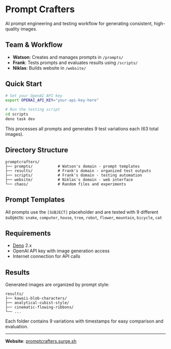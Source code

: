 # Prompt Crafters

AI prompt engineering and testing workflow for generating consistent, high-quality images.

## Team & Workflow

- **Watson**: Creates and manages prompts in `/prompts/`
- **Frank**: Tests prompts and evaluates results using `/scripts/`
- **Niklas**: Builds website in `/website/`

## Quick Start

```bash
# Set your OpenAI API key
export OPENAI_API_KEY="your-api-key-here"

# Run the testing script
cd scripts
deno task dev
```

This processes all prompts and generates 9 test variations each (63 total images).

## Directory Structure

```
promptcrafters/
├── prompts/           # Watson's domain - prompt templates
├── results/           # Frank's domain - organized test outputs  
├── scripts/           # Frank's domain - testing automation
├── website/           # Niklas's domain - web interface
└── chaos/             # Random files and experiments
```

## Prompt Templates

All prompts use the `[SUBJECT]` placeholder and are tested with 9 different subjects:
`snake`, `computer`, `house`, `tree`, `robot`, `flower`, `mountain`, `bicycle`, `cat`

## Requirements

- [Deno](https://deno.land/) 2.x
- OpenAI API key with image generation access
- Internet connection for API calls

## Results

Generated images are organized by prompt style:
```
results/
├── kawaii-blob-characters/
├── analytical-cubist-style/
├── cinematic-flowing-ribbons/
└── ...
```

Each folder contains 9 variations with timestamps for easy comparison and evaluation.

---

**Website**: [promptcrafters.surge.sh](https://promptcrafters.surge.sh)
